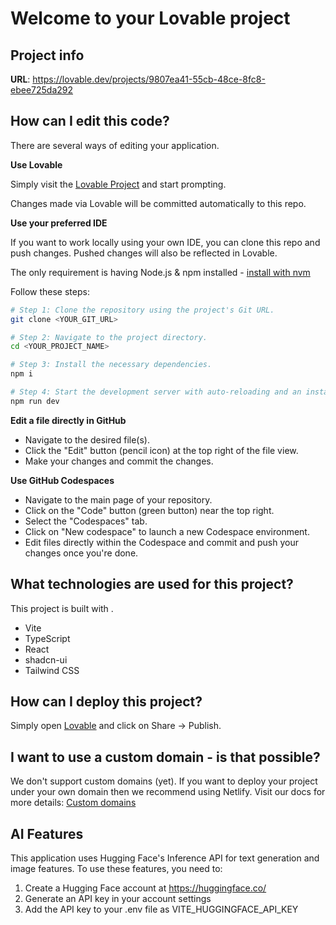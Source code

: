 # Welcome to your Lovable project

## Project info

**URL**: https://lovable.dev/projects/9807ea41-55cb-48ce-8fc8-ebee725da292

## How can I edit this code?

There are several ways of editing your application.

**Use Lovable**

Simply visit the [Lovable Project](https://lovable.dev/projects/9807ea41-55cb-48ce-8fc8-ebee725da292) and start prompting.

Changes made via Lovable will be committed automatically to this repo.

**Use your preferred IDE**

If you want to work locally using your own IDE, you can clone this repo and push changes. Pushed changes will also be reflected in Lovable.

The only requirement is having Node.js & npm installed - [install with nvm](https://github.com/nvm-sh/nvm#installing-and-updating)

Follow these steps:

```sh
# Step 1: Clone the repository using the project's Git URL.
git clone <YOUR_GIT_URL>

# Step 2: Navigate to the project directory.
cd <YOUR_PROJECT_NAME>

# Step 3: Install the necessary dependencies.
npm i

# Step 4: Start the development server with auto-reloading and an instant preview.
npm run dev
```

**Edit a file directly in GitHub**

- Navigate to the desired file(s).
- Click the "Edit" button (pencil icon) at the top right of the file view.
- Make your changes and commit the changes.

**Use GitHub Codespaces**

- Navigate to the main page of your repository.
- Click on the "Code" button (green button) near the top right.
- Select the "Codespaces" tab.
- Click on "New codespace" to launch a new Codespace environment.
- Edit files directly within the Codespace and commit and push your changes once you're done.

## What technologies are used for this project?

This project is built with .

- Vite
- TypeScript
- React
- shadcn-ui
- Tailwind CSS

## How can I deploy this project?

Simply open [Lovable](https://lovable.dev/projects/9807ea41-55cb-48ce-8fc8-ebee725da292) and click on Share -> Publish.

## I want to use a custom domain - is that possible?

We don't support custom domains (yet). If you want to deploy your project under your own domain then we recommend using Netlify. Visit our docs for more details: [Custom domains](https://docs.lovable.dev/tips-tricks/custom-domain/)

## AI Features

This application uses Hugging Face's Inference API for text generation and image features.
To use these features, you need to:

1. Create a Hugging Face account at https://huggingface.co/
2. Generate an API key in your account settings
3. Add the API key to your .env file as VITE_HUGGINGFACE_API_KEY
